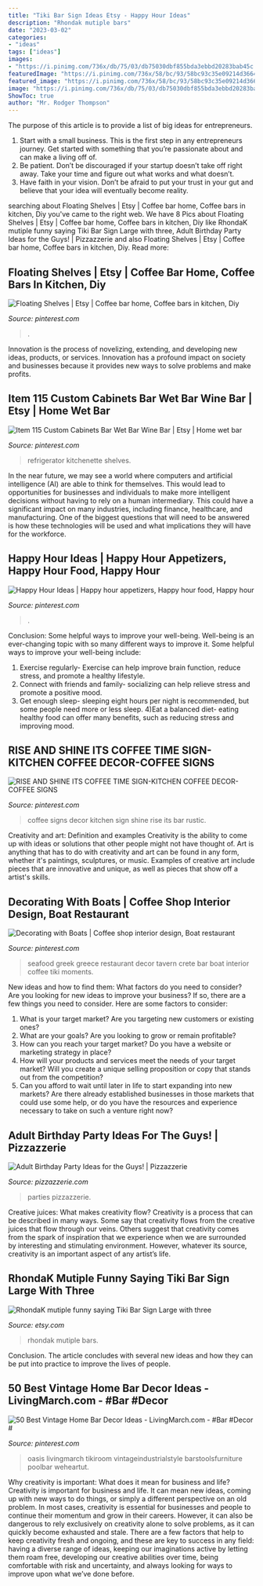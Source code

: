 ```yaml
---
title: "Tiki Bar Sign Ideas Etsy - Happy Hour Ideas"
description: "Rhondak mutiple bars"
date: "2023-03-02"
categories:
- "ideas"
tags: ["ideas"]
images:
- "https://i.pinimg.com/736x/db/75/03/db75030dbf855bda3ebbd20283bab45c.jpg"
featuredImage: "https://i.pinimg.com/736x/58/bc/93/58bc93c35e09214d36643a5e99fef9c2.jpg"
featured_image: "https://i.pinimg.com/736x/58/bc/93/58bc93c35e09214d36643a5e99fef9c2.jpg"
image: "https://i.pinimg.com/736x/db/75/03/db75030dbf855bda3ebbd20283bab45c.jpg"
ShowToc: true
author: "Mr. Rodger Thompson"
---
```



The purpose of this article is to provide a list of big ideas for entrepreneurs.
1. Start with a small business. This is the first step in any entrepreneurs journey. Get started with something that you’re passionate about and can make a living off of.
2. Be patient. Don’t be discouraged if your startup doesn’t take off right away. Take your time and figure out what works and what doesn’t.
3. Have faith in your vision. Don’t be afraid to put your trust in your gut and believe that your idea will eventually become reality.

	

		
searching about Floating Shelves | Etsy | Coffee bar home, Coffee bars in kitchen, Diy you've came to the right web. We have 8 Pics about Floating Shelves | Etsy | Coffee bar home, Coffee bars in kitchen, Diy like RhondaK mutiple funny saying Tiki Bar Sign Large with three, Adult Birthday Party Ideas for the Guys! | Pizzazzerie and also Floating Shelves | Etsy | Coffee bar home, Coffee bars in kitchen, Diy. Read more:
		
    
## Floating Shelves | Etsy | Coffee Bar Home, Coffee Bars In Kitchen, Diy

<img loading=lazy src="https://i.pinimg.com/736x/44/bd/78/44bd788b20f04b460db2c43eb7e3d8f8.jpg" onerror="this.onerror=null;this.src='https://tse2.mm.bing.net/th?id=OIP.VwWHFV0kteubicYJvBBHZQHaJ4&amp;pid=15.1';" alt="Floating Shelves | Etsy | Coffee bar home, Coffee bars in kitchen, Diy">

_Source: pinterest.com_

>. 

	

Innovation is the process of novelizing, extending, and developing new ideas, products, or services. Innovation has a profound impact on society and businesses because it provides new ways to solve problems and make profits.

    
## Item 115 Custom Cabinets Bar Wet Bar Wine Bar | Etsy | Home Wet Bar

<img loading=lazy src="https://i.pinimg.com/736x/58/bc/93/58bc93c35e09214d36643a5e99fef9c2.jpg" onerror="this.onerror=null;this.src='https://tse3.mm.bing.net/th?id=OIP.0Eit0X3psdERK-K_v4qJWgHaJ3&amp;pid=15.1';" alt="Item 115 Custom Cabinets Bar Wet Bar Wine Bar | Etsy | Home wet bar">

_Source: pinterest.com_

>refrigerator kitchenette shelves. 

	

In the near future, we may see a world where computers and artificial intelligence (AI) are able to think for themselves. This would lead to opportunities for businesses and individuals to make more intelligent decisions without having to rely on a human intermediary. This could have a significant impact on many industries, including finance, healthcare, and manufacturing. One of the biggest questions that will need to be answered is how these technologies will be used and what implications they will have for the workforce.

    
## Happy Hour Ideas | Happy Hour Appetizers, Happy Hour Food, Happy Hour

<img loading=lazy src="https://i.pinimg.com/originals/2b/e6/41/2be64133e6569b7892a75a3dc734bd98.jpg" onerror="this.onerror=null;this.src='https://tse1.mm.bing.net/th?id=OIP.hkCgEDIe8SPfInovGK5ZXAHaLH&amp;pid=15.1';" alt="Happy Hour Ideas | Happy hour appetizers, Happy hour food, Happy hour">

_Source: pinterest.com_

>. 

	

Conclusion: Some helpful ways to improve your well-being.
Well-being is an ever-changing topic with so many different ways to improve it. Some helpful ways to improve your well-being include: 
1) Exercise regularly- Exercise can help improve brain function, reduce stress, and promote a healthy lifestyle. 
2) Connect with friends and family- socializing can help relieve stress and promote a positive mood. 
3) Get enough sleep- sleeping eight hours per night is recommended, but some people need more or less sleep. 
4)Eat a balanced diet- eating healthy food can offer many benefits, such as reducing stress and improving mood.

    
## RISE AND SHINE ITS COFFEE TIME SIGN-KITCHEN COFFEE DECOR-COFFEE SIGNS

<img loading=lazy src="https://i.pinimg.com/736x/68/24/c8/6824c8797ce14a393ae34c7bee40be62.jpg" onerror="this.onerror=null;this.src='https://tse3.mm.bing.net/th?id=OIP.plHSR1ytRLGfjkfmewgrTwHaE8&amp;pid=15.1';" alt="RISE AND SHINE ITS COFFEE TIME SIGN-KITCHEN COFFEE DECOR-COFFEE SIGNS">

_Source: pinterest.com_

>coffee signs decor kitchen sign shine rise its bar rustic. 

	

Creativity and art: Definition and examples
Creativity is the ability to come up with ideas or solutions that other people might not have thought of. Art is anything that has to do with creativity and art can be found in any form, whether it's paintings, sculptures, or music. Examples of creative art include pieces that are innovative and unique, as well as pieces that show off a artist's skills.

    
## Decorating With Boats | Coffee Shop Interior Design, Boat Restaurant

<img loading=lazy src="https://i.pinimg.com/736x/84/2f/84/842f84e64a2317128e9fbdd20a295186--restaurant-ideas-restaurant-design.jpg" onerror="this.onerror=null;this.src='https://tse1.mm.bing.net/th?id=OIP.Lz6CfwlSX_WieZbr2z3n0QHaFW&amp;pid=15.1';" alt="Decorating with Boats | Coffee shop interior design, Boat restaurant">

_Source: pinterest.com_

>seafood greek greece restaurant decor tavern crete bar boat interior coffee tiki moments. 

	

New ideas and how to find them: What factors do you need to consider?
Are you looking for new ideas to improve your business? If so, there are a few things you need to consider. Here are some factors to consider:
1) What is your target market? Are you targeting new customers or existing ones? 
2) What are your goals? Are you looking to grow or remain profitable? 
3) How can you reach your target market? Do you have a website or marketing strategy in place? 
4) How will your products and services meet the needs of your target market? Will you create a unique selling proposition or copy that stands out from the competition? 
5) Can you afford to wait until later in life to start expanding into new markets? Are there already established businesses in those markets that could use some help, or do you have the resources and experience necessary to take on such a venture right now?

    
## Adult Birthday Party Ideas For The Guys! | Pizzazzerie

<img loading=lazy src="https://pizzazzerie.com/wp-content/uploads/2015/06/531511e7c4e85600x.jpg" onerror="this.onerror=null;this.src='https://tse2.mm.bing.net/th?id=OIP.wZ45H7C7EgyEb_R9AQuoZgHaLH&amp;pid=15.1';" alt="Adult Birthday Party Ideas for the Guys! | Pizzazzerie">

_Source: pizzazzerie.com_

>parties pizzazzerie. 

	

Creative juices: What makes creativity flow?
Creativity is a process that can be described in many ways. Some say that creativity flows from the creative juices that flow through our veins. Others suggest that creativity comes from the spark of inspiration that we experience when we are surrounded by interesting and stimulating environment. However, whatever its source, creativity is an important aspect of any artist’s life.

    
## RhondaK Mutiple Funny Saying Tiki Bar Sign Large With Three

<img loading=lazy src="https://img1.etsystatic.com/000/0/5141885/il_fullxfull.207526749.jpg" onerror="this.onerror=null;this.src='https://tse4.mm.bing.net/th?id=OIP.2SkOF5c-SqhwRbR40vifaAHaJ4&amp;pid=15.1';" alt="RhondaK mutiple funny saying Tiki Bar Sign Large with three">

_Source: etsy.com_

>rhondak mutiple bars. 

	

Conclusion.
The article concludes with several new ideas and how they can be put into practice to improve the lives of people.

    
## 50 Best Vintage Home Bar Decor Ideas - LivingMarch.com - #Bar #Decor #

<img loading=lazy src="https://i.pinimg.com/736x/db/75/03/db75030dbf855bda3ebbd20283bab45c.jpg" onerror="this.onerror=null;this.src='https://tse2.mm.bing.net/th?id=OIP.sKEoI7SBHr8vaYrXCtyfvAHaLH&amp;pid=15.1';" alt="50 Best Vintage Home Bar Decor Ideas - LivingMarch.com - #Bar #Decor #">

_Source: pinterest.com_

>oasis livingmarch tikiroom vintageindustrialstyle barstoolsfurniture poolbar weheartut. 

	

Why creativity is important: What does it mean for business and life?
Creativity is important for business and life. It can mean new ideas, coming up with new ways to do things, or simply a different perspective on an old problem. In most cases, creativity is essential for businesses and people to continue their momentum and grow in their careers. However, it can also be dangerous to rely exclusively on creativity alone to solve problems, as it can quickly become exhausted and stale. There are a few factors that help to keep creativity fresh and ongoing, and these are key to success in any field: having a diverse range of ideas, keeping our imaginations active by letting them roam free, developing our creative abilities over time, being comfortable with risk and uncertainty, and always looking for ways to improve upon what we’ve done before.

